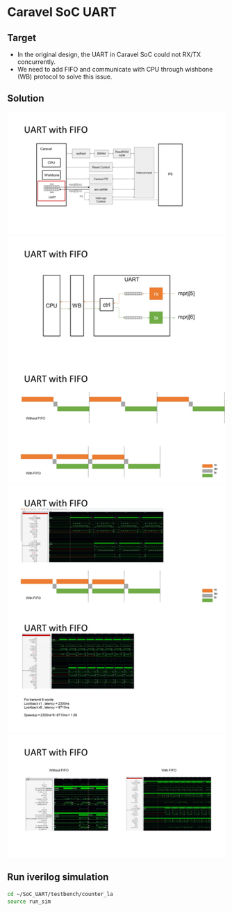 # Caravel SoC UART

## Target
- In the original design, the UART in Caravel SoC could not RX/TX concurrently. 
- We need to add FIFO and communicate with CPU through wishbone (WB) protocol to solve this issue.

## Solution
![](./img/UART_1.jpg)
![](./img/UART_2.jpg)
![](./img/UART_3.jpg)
![](./img/UART_4.jpg)
![](./img/UART_5.jpg)
![](./img/UART_6.jpg)
## Run iverilog simulation
```sh
cd ~/SoC_UART/testbench/counter_la
source run_sim
```

